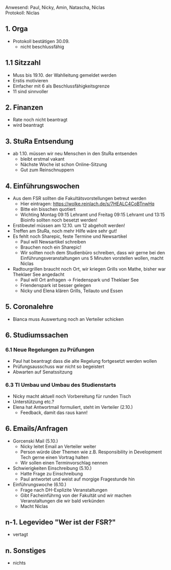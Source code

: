 ---
---

Anwesend: Paul, Nicky, Amin, Natascha, Niclas  
Protokoll: Niclas

## 1. Orga

- Protokoll bestätigen 30.09.
  - nicht beschlussfähig

## 1.1 Sitzzahl

- Muss bis 19.10. der Wahlleitung gemeldet werden
- Erstis motivieren
- Einfacher mit 6 als Beschlussfähigkeitsgrenze
- 11 sind sinnvoller

## 2. Finanzen

- Rate noch nicht beantragt
- wird beantragt

## 3. StuRa Entsendung

- ab 1.10. müssen wir neu Menschen in den StuRa entsenden
  - bleibt erstmal vakant
  - Nächste Woche ist schon Online-Sitzung
  - Gut zum Reinschnuppern

## 4. Einführungswochen

- Aus dem FSR sollten die Fakultätsvorstellungen betreut werden
  - Hier eintragen: https://wolke.reinlach.de/s/7HEALC4CoBTnwHq
  - Bitte ein bisschen quotiert
  - Wichting Montag 09:15 Lehramt und Freitag 09:15 Lehramt und 13:15 Bioinfo sollten noch besetzt werden!
- Erstibeutel müssen am 12.10. um 12 abgeholt werden!
- Treffen am StuRa, noch mehr Hilfe wäre sehr gut!
- Es fehlt noch Sharepic, feste Termine und Newsartikel
  - Paul will Newsartikel schreiben
  - Brauchen noch ein Sharepic!
  - Wir sollten noch dem Studienbüro schreiben, dass wir gerne bei den Einführungsveranstaltungen uns 5 Minuten vorstellen wollen, macht Niclas
- Radtourgrillen braucht noch Ort, wir kriegen Grills von Mathe, bisher war Theklaer See angedacht
  - Paul will Ort anfragen -> Friedenspark und Theklaer See
  - Friendenspark ist besser gelegen
  - Nicky und Elena klären Grills, Teilauto und Essen

## 5. Coronalehre

- Bianca muss Auswertung noch an Verteiler schicken

## 6. Studiumssachen

### 6.1 Neue Regelungen zu Prüfungen

- Paul hat beantragt dass die alte Regelung fortgesetzt werden wollen
- Prüfungsausschuss war nicht so begeistert
- Abwarten auf Senatssitzung

### 6.3 TI Umbau und Umbau des Studienstarts

- Nicky macht aktuell noch Vorbereitung für runden Tisch
- Unterstützung etc.?
- Elena hat Antwortmail formuliert, steht im Verteiler (2.10.)
  - Feedback, damit das raus kann!

## 6. Emails/Anfragen

- Gorcenski Mail (5.10.)
  - Nicky leitet Email an Verteiler weiter
  - Person würde über Themen wie z.B. Responsibility in Development Tech gerne einen Vortrag halten
  - Wir sollen einen Terminvorschlag nennen
- Schwierigkeiten Einschreibung (5.10.)
  - Hatte Frage zu Einschreibung
  - Paul antwortet und weist auf morgige Fragestunde hin
- Einführungswoche (6.10.)
  - Frage nach DH-Explizite Veranstaltungen
  - Gibt Facheinführng von der Fakultät und wir machen Veranstaltungen die wir bald verkünden
  - Macht Niclas

## n-1. Legevideo "Wer ist der FSR?"

- vertagt

## n. Sonstiges

- nichts

